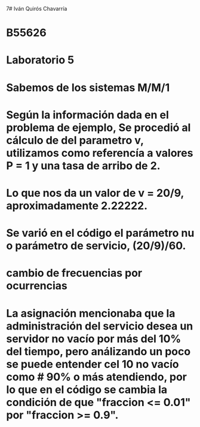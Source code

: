 7# Iván Quirós Chavarría
# B55626
# Laboratorio 5

# Sabemos de los sistemas M/M/1
# Según la información dada en el problema de ejemplo, Se procedió al cálculo de del parametro v, utilizamos como referencía a valores P = 1 y una tasa de arribo de 2.
# Lo que nos da un valor de v = 20/9, aproximadamente 2.22222.
# Se varió en el código el parámetro nu o parámetro de servicio, (20/9)/60.
# cambio de frecuencias por ocurrencias

# La asignación mencionaba que la administración del servicio desea un servidor no vacío por más del 10% del tiempo, pero análizando un poco se puede entender cel 10 no vacío como # 90% o más atendiendo, por lo que en el código se cambia la condición de que "fraccion <= 0.01" por "fraccion >= 0.9". 
